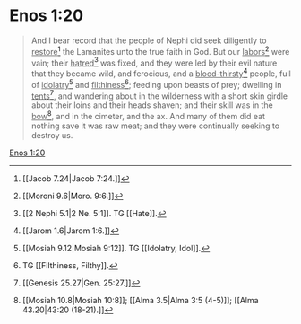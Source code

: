 # Enos 1:20

> And I bear record that the people of Nephi did seek diligently to <u>restore</u>[^a] the Lamanites unto the true faith in God. But our <u>labors</u>[^b] were vain; their <u>hatred</u>[^c] was fixed, and they were led by their evil nature that they became wild, and ferocious, and a <u>blood-thirsty</u>[^d] people, full of <u>idolatry</u>[^e] and <u>filthiness</u>[^f]; feeding upon beasts of prey; dwelling in <u>tents</u>[^g], and wandering about in the wilderness with a short skin girdle about their loins and their heads shaven; and their skill was in the <u>bow</u>[^h], and in the cimeter, and the ax. And many of them did eat nothing save it was raw meat; and they were continually seeking to destroy us.

[Enos 1:20](https://www.churchofjesuschrist.org/study/scriptures/bofm/enos/1?lang=eng&id=p20#p20)


[^a]: [[Jacob 7.24|Jacob 7:24.]]
[^b]: [[Moroni 9.6|Moro. 9:6.]]
[^c]: [[2 Nephi 5.1|2 Ne. 5:1]]. TG [[Hate]].
[^d]: [[Jarom 1.6|Jarom 1:6.]]
[^e]: [[Mosiah 9.12|Mosiah 9:12]]. TG [[Idolatry, Idol]].
[^f]: TG [[Filthiness, Filthy]].
[^g]: [[Genesis 25.27|Gen. 25:27.]]
[^h]: [[Mosiah 10.8|Mosiah 10:8]]; [[Alma 3.5|Alma 3:5 (4-5)]]; [[Alma 43.20|43:20 (18-21).]]
